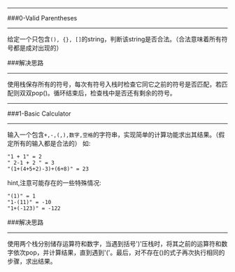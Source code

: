 ***
###0-Valid Parentheses  

***  
给定一个只包含```(), {}, []```的string，判断该string是否合法。（合法意味着所有符号都是成对出现的）
  
###解决思路
  
***
使用栈保存所有的符号，每次有符号入栈时检查它同它之前的符号是否匹配，若匹配则双双pop()。循环结束后，检查栈中是否还有剩余的符号。

***
###1-Basic Calculator  

***  
输入一个包含```+,-,(,),数字,空格```的字符串，实现简单的计算功能求出其结果。（假定所有的输入都是合法的） 
如:  

```
"1 + 1" = 2
" 2-1 + 2 " = 3
"(1+(4+5+2)-3)+(6+8)" = 23
```
hint,注意可能存在的一些特殊情况: 
  
```
"(1)" = 1
"1-(11)" = -10
"1+(-123)" = -122
```
###解决思路
  
***
使用两个栈分别储存运算符和数字，当遇到括号')'压栈时，将其之前的运算符和数字依次pop，并计算结果，直到遇到'('。最后，对不存在()的式子再次执行相同的步骤，求出结果。